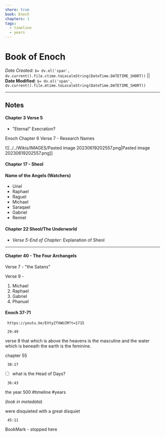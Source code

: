 ```yaml
---
share: true
book: Enoch
chapters: 1
tags:
  - timeline
  - years
---
```



# Book of Enoch

*Date Created*: `$= dv.el('span', dv.current().file.ctime.toLocaleString(DateTime.DATETIME_SHORT))` || **Date Modified**: `$= dv.el('span', dv.current().file.mtime.toLocaleString(DateTime.DATETIME_SHORT))`
<hr>

## Notes




#### Chapter 3 Verse 5

- "Eternal" Execration? 


Enoch Chapter 6 Verse 7 - Research Names



![[../../Wikis/IMAGES/Pasted image 20230619202557.png|Pasted image 20230619202557.png]]


#### Chapter 17 - Sheol





#### Name of the Angels (Watchers)

- Uriel
- Raphael
- Raguel
- Michael
- Saraqael
- Gabriel
- Remiel


#### Chapter 22 Sheol/The Underworld

- *Verse 5-End of Chapter*: Explanation of Sheol


<hr>


#### Chapter 40 - The Four Archangels

Verse 7 - "the Satans"

Verse 9 - 
1. Michael
2. Raphael
3. Gabriel
4. Phanuel

#### Enoch 37-71

```timestamp-url 
 https://youtu.be/EVtyZfXWUJM?t=1715
 ```

```timestamp 
 29:49
 ```
verse 8 that which is above the heavens is the masculine and the water which is beneath the earth is the feminine.

chapter 55

```timestamp 
 30:17
 ```

- [ ] what is the Head of Days?

```timestamp 
 36:43
 ```

the year 500 #timeline #years 

(*look in metadata*)

were disquieted with a great disquiet

```timestamp 
 45:11
 ```
BookMark - stopped here
